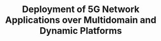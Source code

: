 ---
paper_type: Conference
title: "Deployment of 5G Network Applications over Multidomain and Dynamic Platforms"
authors:  RAna Hermosilla, Jorge Gallego-Madrid, Pedro Martinez-Julia, Ved Kafle, Kostis Trantzas, Christos Tranoris, Rafael Direito, Diogo Gomes, Jordi Ortiz, Spyros Denazis and Antonio Skarmeta 
journal_title: "2022 IEEE Future Networks World Forum (FNWF) - S6: Symposium on Security for 5G and Future Networks"
doi: "Not Yet Available"
repository_link: "Not Yet Available"
relevance: "5G mobile communications are bringing a plethora of applications that are challenging existing network infrastructures. These services demand a dynamic, flexible and adaptive infrastructure capable of fulfilling the rigorous requirements they need to operate correctly. Another key point is the need of real-time reactions in the architecture configurations to effectively satisfy changes in the user’s behavior. To address these issues, Network Function Virtualization (NFV) and Software-Defined Networking (SDN) paradigms arise as enablers of the network infrastructures of the future. These technologies will permit the design and development of a new set of network applications that will be dynamically managed and orchestrated over multiple domains in an effortless way. In this work, we present an architecture that interconnects two facilities located in Spain and Japan, which permits the deployment of distributed applications. Besides, we detail how the control and data planes are managed to enable the operation of the system."
---